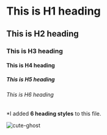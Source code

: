 # This is H1 heading
## This is H2 heading
### This is H3 heading
#### This is H4 heading
##### This is H5 heading
###### This is H6 heading


\*I added __6 heading styles__ to this file.

![cute-ghost](https://img.pikbest.com/origin/09/19/97/10vpIkbEsTAbz.png!w700wp)
